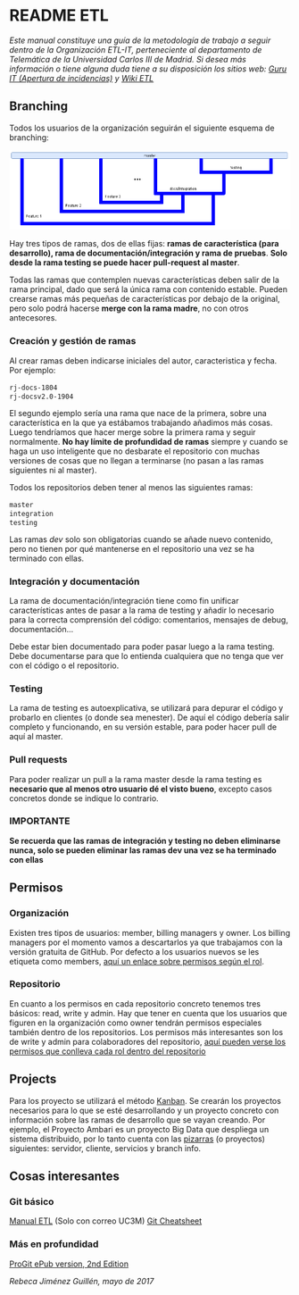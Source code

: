 # README ETL

*Este manual constituye una guía de la metodología de trabajo a seguir dentro de la Organización ETL-IT, perteneciente al departamento de Telemática de la Universidad Carlos III de Madrid.*
*Si desea más información o tiene alguna duda tiene a su disposición los sitios web: [Guru IT (Apertura de incidencias)](guru.it.uc3m.es) y [Wiki ETL](etl.it.uc3m.es)*


## Branching
Todos los usuarios de la organización seguirán el siguiente esquema de branching:

![etl-branching](/Git-org-branch.png)

Hay tres tipos de ramas, dos de ellas fijas: **ramas de característica (para desarrollo), rama de documentación/integración y rama de pruebas**.
**Solo desde la rama testing se puede hacer pull-request al master**. 

Todas las ramas que contemplen nuevas características deben salir de la rama principal, dado que será la única rama con contenido estable. Pueden crearse ramas más pequeñas de características por debajo de la original, pero solo podrá hacerse **merge con la rama madre**, no con otros antecesores. 

### Creación y gestión de ramas
Al crear ramas deben indicarse iniciales del autor, caracteristica y fecha. Por ejemplo:

~~~
rj-docs-1804
rj-docsv2.0-1904
~~~
El segundo ejemplo sería una rama que nace de la primera, sobre una característica en la que ya estábamos trabajando añadimos más cosas. Luego tendríamos que hacer merge sobre la primera rama y seguir normalmente. **No hay límite de profundidad de ramas** siempre y cuando se haga un uso inteligente que no desbarate el repositorio con muchas versiones de cosas que no llegan a terminarse (no pasan a las ramas siguientes ni al master).

Todos los repositorios deben tener al menos las siguientes ramas:
~~~
master
integration
testing
~~~

Las ramas *dev* solo son obligatorias cuando se añade nuevo contenido, pero no tienen por qué mantenerse en el repositorio una vez se ha terminado con ellas.

### Integración y documentación
La rama de documentación/integración tiene como fin unificar características antes de pasar a la rama de testing y añadir lo necesario para la correcta comprensión del código: comentarios, mensajes de debug, documentación...

Debe estar bien documentado para poder pasar luego a la rama testing. Debe documentarse para que lo entienda cualquiera que no tenga que ver con el código o el repositorio.

### Testing
La rama de testing es autoexplicativa, se utilizará para depurar el código y probarlo en clientes (o donde sea menester). De aquí el código debería salir completo y funcionando, en su versión estable, para poder hacer pull de aquí al master.

### Pull requests
Para poder realizar un pull a la rama master desde la rama testing es **necesario que al menos otro usuario dé el visto bueno**, excepto casos concretos donde se indique lo contrario.

### IMPORTANTE
**Se recuerda que las ramas de integración y testing no deben eliminarse nunca, solo se pueden eliminar las ramas dev una vez se ha terminado con ellas**


## Permisos
### Organización
Existen tres tipos de usuarios: member, billing managers y owner. Los billing managers por el momento vamos a descartarlos ya que trabajamos con la versión gratuita de GitHub.
Por defecto a los usuarios nuevos se les etiqueta como members, [aquí un enlace sobre permisos según el rol](https://help.github.com/articles/permission-levels-for-an-organization/).

### Repositorio
En cuanto a los permisos en cada repositorio concreto tenemos tres básicos: read, write y admin. Hay que tener en cuenta que los usuarios que figuren en la organización como owner tendrán permisos especiales también dentro de los repositorios.
Los permisos más interesantes son los de write y admin para colaboradores del repositorio, [aquí pueden verse los permisos que conlleva cada rol dentro del repositorio](https://help.github.com/articles/repository-permission-levels-for-an-organization/)


## Projects
Para los proyecto se utilizará el método [Kanban](https://es.wikipedia.org/wiki/Kanban_(desarrollo)). Se crearán los proyectos necesarios para lo que se esté desarrollando y un proyecto concreto con información sobre las ramas de desarrollo que se vayan creando. Por ejemplo, el Proyecto Ambari es un proyecto Big Data que despliega un sistema distribuido, por lo tanto cuenta con las [pizarras](https://github.com/RyuS3ki/ambari-etl/projects) (o proyectos) siguientes: servidor, cliente, servicios y branch info.

## Cosas interesantes
### Git básico
[Manual ETL](https://docs.google.com/a/uc3m.es/document/d/1AymDs7Jm28_VOf0QsCYPWyv69oOD8kFmtP0JYTx9FNw/edit?usp=sharing) (Solo con correo UC3M)
[Git Cheatsheet](https://www.git-tower.com/blog/content/posts/54-git-cheat-sheet/git-cheat-sheet-large01.png)

### Más en profundidad
[ProGit ePub version, 2nd Edition](https://github.com/etl-it/git-etl/blob/master/progit-es.1091.epub?raw=true)


_Rebeca Jiménez Guillén, mayo de 2017_

